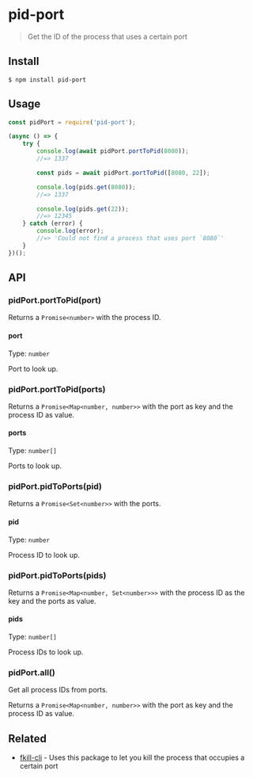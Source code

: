 # pid-port

> Get the ID of the process that uses a certain port

## Install

```
$ npm install pid-port
```

## Usage

```js
const pidPort = require('pid-port');

(async () => {
	try {
		console.log(await pidPort.portToPid(8080));
		//=> 1337

		const pids = await pidPort.portToPid([8080, 22]);

		console.log(pids.get(8080));
		//=> 1337

		console.log(pids.get(22));
		//=> 12345
	} catch (error) {
		console.log(error);
		//=> 'Could not find a process that uses port `8080`'
	}
})();
```

## API

### pidPort.portToPid(port)

Returns a `Promise<number>` with the process ID.

#### port

Type: `number`

Port to look up.

### pidPort.portToPid(ports)

Returns a `Promise<Map<number, number>>` with the port as key and the process ID as value.

#### ports

Type: `number[]`

Ports to look up.

### pidPort.pidToPorts(pid)

Returns a `Promise<Set<number>>` with the ports.

#### pid

Type: `number`

Process ID to look up.

### pidPort.pidToPorts(pids)

Returns a `Promise<Map<number, Set<number>>>` with the process ID as the key and the ports as value.

#### pids

Type: `number[]`

Process IDs to look up.

### pidPort.all()

Get all process IDs from ports.

Returns a `Promise<Map<number, number>>` with the port as key and the process ID as value.

## Related

- [fkill-cli](https://github.com/sindresorhus/fkill-cli) - Uses this package to let you kill the process that occupies a certain port
